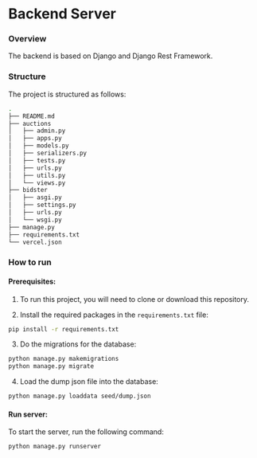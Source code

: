 # Backend Server

### Overview

The backend is based on Django and Django Rest Framework.

### Structure

The project is structured as follows:

```bash
.
├── README.md
├── auctions
│   ├── admin.py
│   ├── apps.py
│   ├── models.py
│   ├── serializers.py
│   ├── tests.py
│   ├── urls.py
│   ├── utils.py
│   └── views.py
├── bidster
│   ├── asgi.py
│   ├── settings.py
│   ├── urls.py
│   └── wsgi.py
├── manage.py
├── requirements.txt
└── vercel.json
```


### How to run

#### Prerequisites:

1. To run this project, you will need to clone or download this repository.

2. Install the required packages in the `requirements.txt` file:
  ```bash
  pip install -r requirements.txt
  ```
3. Do the migrations for the database:
  ```bash
  python manage.py makemigrations
  python manage.py migrate
  ```
4. Load the dump json file into the database:
  ```bash
  python manage.py loaddata seed/dump.json
  ```

#### Run server:

To start the server, run the following command:

```bash
python manage.py runserver
```


